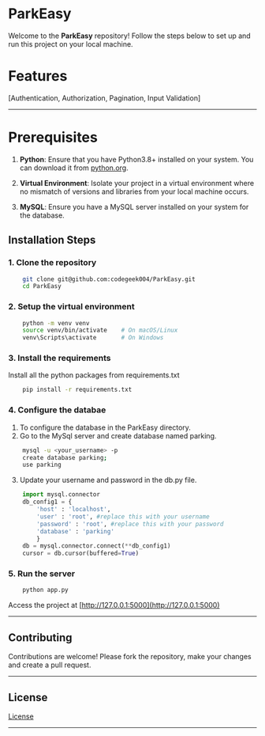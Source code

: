 

# ParkEasy

Welcome to the **ParkEasy** repository! Follow the steps below to set up and run this project on your local machine.



# Features

[Authentication, Authorization, Pagination, Input Validation]


---
# Prerequisites

1. **Python**: Ensure that you have Python3.8+ installed on your system. You can download it from [python.org](https://www.python.org).

2. **Virtual Environment**: Isolate your project in a virtual environment where no mismatch of versions and libraries from your local machine occurs.
3. **MySQL**: Ensure you have a MySQL server installed on your system for the database.



## Installation Steps

### 1. Clone the repository
```bash
    git clone git@github.com:codegeek004/ParkEasy.git
    cd ParkEasy
```

### 2. Setup the virtual environment
```bash
    python -m venv venv
    source venv/bin/activate    # On macOS/Linux
    venv\Scripts\activate       # On Windows
```

### 3. Install the requirements
Install all the python packages from requirements.txt
```bash
    pip install -r requirements.txt
```

### 4. Configure the databae
1. To configure the database in the ParkEasy directory.
2. Go to the MySql server and create database named parking.
```bash
    mysql -u <your_username> -p
    create database parking;
    use parking
```
3. Update your username and password in the db.py file.
```python
    import mysql.connector
    db_config1 = {
        'host' : 'localhost',
        'user' : 'root', #replace this with your username
        'password' : 'root', #replace this with your password
        'database' : 'parking'
        }
    db = mysql.connector.connect(**db_config1)
    cursor = db.cursor(buffered=True)
```

### 5. Run the server
```bash
    python app.py
```
Access the project at [http://127.0.0.1:5000](http://127.0.0.1:5000)

---

## Contributing
Contributions are welcome! Please fork the repository, make your changes and create a pull request.  

---

## License
[License](LICENSE)

---

